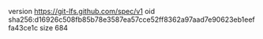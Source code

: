version https://git-lfs.github.com/spec/v1
oid sha256:d16926c508fb85b78e3587ea57cce52ff8362a97aad7e90623eb1eeffa43ce1c
size 684
